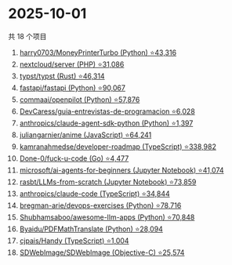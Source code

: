 # 2025-10-01

共 18 个项目

<!-- BEGIN GITHUB -->
<!-- 最后更新时间 2025-10-01 18:10:14 +0800 -->
1. [harry0703/MoneyPrinterTurbo (Python) ⭐43,316](https://github.com/harry0703/MoneyPrinterTurbo)
1. [nextcloud/server (PHP) ⭐31,086](https://github.com/nextcloud/server)
1. [typst/typst (Rust) ⭐46,314](https://github.com/typst/typst)
1. [fastapi/fastapi (Python) ⭐90,067](https://github.com/fastapi/fastapi)
1. [commaai/openpilot (Python) ⭐57,876](https://github.com/commaai/openpilot)
1. [DevCaress/guia-entrevistas-de-programacion ⭐6,028](https://github.com/DevCaress/guia-entrevistas-de-programacion)
1. [anthropics/claude-agent-sdk-python (Python) ⭐1,397](https://github.com/anthropics/claude-agent-sdk-python)
1. [juliangarnier/anime (JavaScript) ⭐64,241](https://github.com/juliangarnier/anime)
1. [kamranahmedse/developer-roadmap (TypeScript) ⭐338,982](https://github.com/kamranahmedse/developer-roadmap)
1. [Done-0/fuck-u-code (Go) ⭐4,477](https://github.com/Done-0/fuck-u-code)
1. [microsoft/ai-agents-for-beginners (Jupyter Notebook) ⭐41,074](https://github.com/microsoft/ai-agents-for-beginners)
1. [rasbt/LLMs-from-scratch (Jupyter Notebook) ⭐73,859](https://github.com/rasbt/LLMs-from-scratch)
1. [anthropics/claude-code (TypeScript) ⭐34,844](https://github.com/anthropics/claude-code)
1. [bregman-arie/devops-exercises (Python) ⭐78,716](https://github.com/bregman-arie/devops-exercises)
1. [Shubhamsaboo/awesome-llm-apps (Python) ⭐70,848](https://github.com/Shubhamsaboo/awesome-llm-apps)
1. [Byaidu/PDFMathTranslate (Python) ⭐28,094](https://github.com/Byaidu/PDFMathTranslate)
1. [cjpais/Handy (TypeScript) ⭐1,004](https://github.com/cjpais/Handy)
1. [SDWebImage/SDWebImage (Objective-C) ⭐25,574](https://github.com/SDWebImage/SDWebImage)
<!-- END GITHUB -->